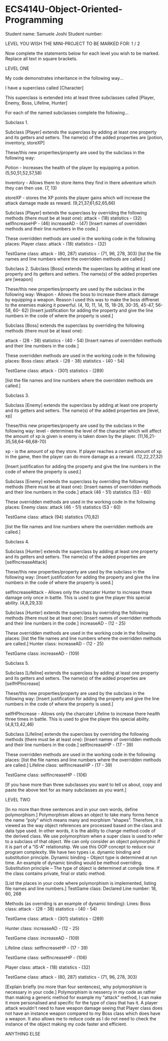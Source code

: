 # ECS414U-Object-Oriented-Programming

Student name: Samuele Joshi
Student number:

LEVEL YOU WISH THE MINI-PROJECT TO BE MARKED FOR: 1 / 2

Now complete the statements below for each level you wish to be marked. Replace all text in square brackets.


LEVEL ONE

My code demonstrates inheritance in the following way...

I have a superclass called [Character]

This superclass is extended into at least three subclasses called [Player, Enemy, Boss, Lifeline, Hunter]

For each of the named subclasses complete the following...

Subclass 1.

Subclass [Player] extends the superclass by adding at least one property and its getters and setters. The name(s) of the added properties are [potion, inventory, storeXP]

These/this new properties/property are used by the subclass in the following way: 

Potion - Increases the health of the player by equipping a potion. (5,50,51,52,57,58)

Inventory - Allows them to store items they find in there adventure which they can then use. (7, 13)

storeXP - stores the XP points the player gains which will increase the attack damage made as reward. (9,21,37,61,62,65,66)


Subclass [Player] extends the superclass by overriding the following methods (there must be at least one): 
attack - (18)
statistics - (32)
selfIncreaseHP - (46)
increaseAD - (47)
[Insert names of overridden methods and their line numbers in the code.]

These overridden methods are used in the working code in the following places: 
Player class:
attack - (18)
statistics - (32)

TestGame class:
attack - (80, 287)
statistics - (71, 96, 278, 303)
[list the file names and line numbers where the overridden methods are called.]

Subclass 2.
Subclass [Boss] extends the superclass by adding at least one property and its getters and setters. The name(s) of the added properties are [weapon]

These/this new properties/property are used by the subclass in the following way: 
Weapon - Allows the boss to increase there attack damage by equipping a weapon. Reason I used this was to make the boss diffrenet to the enemies making it powerful. (4, 10, 11, 14, 15, 18-26, 30-35, 45-47, 56-58, 60- 62)
[Insert justification for adding the property and give the line numbers in the code of where the property is used.]

Subclass [Boss] extends the superclass by overriding the following methods (there must be at least one): 

attack - (28 - 38)
statistics - (40 - 54)
[Insert names of overridden methods and their line numbers in the code.]

These overridden methods are used in the working code in the following places: 
Boss class:
attack - (28 - 38)
statistics - (40 - 54)

TestGame class:
attack - (301)
statistics - (289)

[list the file names and line numbers where the overridden methods are called.]

Subclass 3.

Subclass [Enemy] extends the superclass by adding at least one property and its getters and setters. The name(s) of the added properties are [level, xp]

These/this new properties/property are used by the subclass in the following way: 
level - determines the level of the character which will affect the amount of xp is given is enemy is taken down by the player.
(11,16,21-35,58,64-66,68-70)

xp - is the amount of xp they store. If player reaches a certain amount of xp in the game, then the player can do more damage as a reward.
(12,22,27,32)

[Insert justification for adding the property and give the line numbers in the code of where the property is used.]

Subclass [Enemy] extends the superclass by overriding the following methods (there must be at least one): [Insert names of overridden methods and their line numbers in the code.]
attack (46 - 51)
statistics (53 - 60)

These overridden methods are used in the working code in the following places: 
Enemy class:
attack (46 - 51)
statistics (53 - 60)

TestGame class:
attack (94)
statistics (70,82)

[list the file names and line numbers where the overridden methods are called.]

Subclass 4.

Subclass [Hunter] extends the superclass by adding at least one property and its getters and setters. The name(s) of the added properties are [selfIncreaseAttack]

These/this new properties/property are used by the subclass in the following way: [Insert justification for adding the property and give the line numbers in the code of where the property is used.]

selfIncreaseAttack - Allows only the charcater Hunter to increase there damage only once in battle. This is used to give the player this special ability. (4,8,29,33)

Subclass [Hunter] extends the superclass by overriding the following methods (there must be at least one): [Insert names of overridden methods and their line numbers in the code.]
increaseAD - (12 - 25)

These overridden methods are used in the working code in the following places: [list the file names and line numbers where the overridden methods are called.]
Hunter class:
increaseAD - (12 - 25)

TestGame class:
increaseAD - (109)

Subclass 5.

Subclass [Lifeline] extends the superclass by adding at least one property and its getters and setters. The name(s) of the added properties are [selfHPIncrease]

These/this new properties/property are used by the subclass in the following way: [Insert justification for adding the property and give the line numbers in the code of where the property is used.]

selfHPIncrease - Allows only the charcater Lifeline to increase there health three times in battle. This is used to give the player this special ability. (4,8,13,42,46)

Subclass [Lifeline] extends the superclass by overriding the following methods (there must be at least one): [Insert names of overridden methods and their line numbers in the code.]
selfIncreaseHP - (17 - 39)

These overridden methods are used in the working code in the following places: [list the file names and line numbers where the overridden methods are called.]
Lifeline class:
selfIncreaseHP - (17 - 39)

TestGame class:
selfIncreaseHP - (106)

[If you have more than three subclasses you want to tell us about, copy and paste the above text for as many subclasses as you want.]


LEVEL TWO

[In no more than three sentences and in your own words, define polymorphism.]
Polymorphism allows an object to take many forms hence the name “poly” which means many and morphism “shapes”. Therefore, it is viewed as the way object references are processed based on the class and data type used. In other words, it is the ability to change method code of the derived class. We use polymorphism when a super class is used to refer to a subclass of that object. We can only consider an object polymorphic if it is part of a “IS-A” relationship. We use this OOP concept to reduce our program complexity. We have two types i.e. dynamic binding and substitution principle.
Dynamic binding – Object type is determined at run time. An example of dynamic binding would be method overriding. 
Substitution principle – The type of object is determined at compile time. If the class contains private, final or static method. 
 

[List the places in your code where polymorphism is implemented, listing file names and line numbers.]
TestGame class:
Declared Line number: 18, 60, 268

Methods (as overrding is an example of dynamic binding):
Lines:
Boss class:
attack - (28 - 38)
statistics - (40 - 54)

TestGame class:
attack - (301)
statistics - (289)

Hunter class:
increaseAD - (12 - 25)

TestGame class:
increaseAD - (109)

Lifeline class:
selfIncreaseHP - (17 - 39)

TestGame class:
selfIncreaseHP - (106)

Player class:
attack - (18)
statistics - (32)

TestGame class:
attack - (80, 287)
statistics - (71, 96, 278, 303)

[Explain briefly (no more than four sentences), why polymorphism is necessary in your code.]
Polymorphism is nessercy in my code as rather than making a generic method for example my "attack" method, I can make it more personalised and specific for the type of class that has it. A player attack wouldn't need to have weapon damage seeing that Player class does not have an instance weapon compared to my Boss class which does have a weapon. It also allows me to reduce code as I do not need to check the instance of the object making my code faster and efficient. 

ANYTHING ELSE
